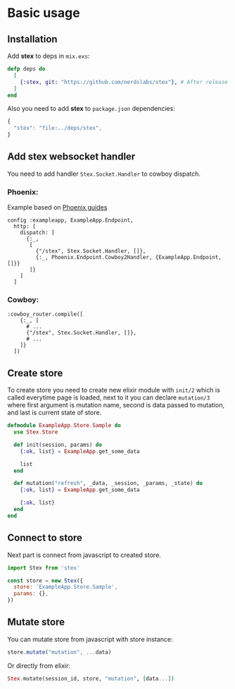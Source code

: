 # Basic usage

## Installation

Add **stex** to deps in `mix.exs`:

```elixir
defp deps do
  [
    {:stex, git: "https://github.com/nerdslabs/stex"}, # After release
  ]
end
```

Also you need to add **stex** to `package.json` dependencies:

```javascript
{
  "stex": "file:../deps/stex",
}
```

## Add stex websocket handler

You need to add handler `Stex.Socket.Handler` to cowboy dispatch.

### Phoenix:
Example based on [Phoenix guides](https://hexdocs.pm/phoenix/Phoenix.Endpoint.Cowboy2Adapter.html)

```
config :exampleapp, ExampleApp.Endpoint,
  http: [
    dispatch: [
      {:_,
       [
         {"/stex", Stex.Socket.Handler, []},
         {:_, Phoenix.Endpoint.Cowboy2Handler, {ExampleApp.Endpoint, []}}
       ]}
    ]
  ]
```

### Cowboy:
```
:cowboy_router.compile([
    {:_, [
      # ...
      {"/stex", Stex.Socket.Handler, []},
      # ...
    ]}
  ])
```

## Create store

To create store you need to create new elixir module with `init/2` which is called everytime page is loaded, next to it you can declare `mutation/3` where first argument is mutation name, second is data passed to mutation, and last is current state of store.

```elixir
defmodule ExampleApp.Store.Sample do
  use Stex.Store

  def init(session, params) do
    {:ok, list} = ExampleApp.get_some_data

    list
  end

  def mutation("refresh", _data, _session, _params, _state) do
    {:ok, list} = ExampleApp.get_some_data

    {:ok, list}
  end
end
```

## Connect to store

Next part is connect from javascript to created store.

```javascript
import Stex from 'stex'

const store = new Stex({
  store: 'ExampleApp.Store.Sample',
  params: {},
})
```

## Mutate store

You can mutate store from javascript with store instance:

```javascript
store.mutate("mutation", ...data)
```

Or directly from elixir:

```elixir
Stex.mutate(session_id, store, "mutation", [data...])
```